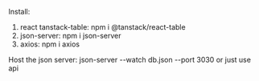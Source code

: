 Install:
1. react tanstack-table: npm i @tanstack/react-table
2. json-server: npm i json-server
3. axios: npm i axios

Host the json server: json-server --watch db.json --port 3030
or
just use api
